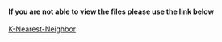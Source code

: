 #### If you are not able to view the files please use the link below

[K-Nearest-Neighbor](https://htmlpreview.github.io/?https://github.com/Reuben-AmI/Machine-Learning/blob/main/Julia/K-Nearest-Neighbor/KNN-ALG%20(1).html)

